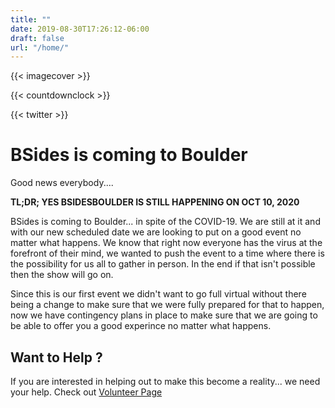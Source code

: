 ```yaml
---
title: ""
date: 2019-08-30T17:26:12-06:00
draft: false
url: "/home/"
---
```


{{< imagecover >}}

{{< countdownclock >}}

{{< twitter >}}

# BSides is coming to Boulder

Good news everybody....

**TL;DR; YES BSIDESBOULDER IS STILL HAPPENING ON OCT 10, 2020**

BSides is coming to Boulder... in spite of the COVID-19.  We are still at it and
with our new scheduled date we are looking to put on a good event no matter what
happens.  We know that right now everyone has the virus at the forefront of their
mind, we wanted to push the event to a time where there is the possibility for
us all to gather in person.  In the end if that isn't possible then the show
will go on.

Since this is our first event we didn't want to go full virtual without there
being a change to make sure that we were fully prepared for that to happen, now
we have contingency plans in place to make sure that we are going to be able to
offer you a good experince no matter what happens.

## Want to Help ?

If you are interested in helping out to make this become a reality... we need
your help.  Check out [Volunteer Page](/volunteers/)

